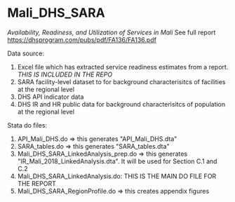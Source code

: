 # Mali_DHS_SARA
*Availability, Readiness, and Utilization of Services in Mali*
See full report https://dhsprogram.com/pubs/pdf/FA136/FA136.pdf

Data source: 
1. Excel file which has extracted service readiness estimates from a report. *THIS IS INCLUDED IN THE REPO*    
2. SARA facility-level dataset to for background characterisitcs of facilities at the regional level   
2. DHS API indicator data   
3. DHS IR and HR public data for background characterisitcs of population at the regional level   

Stata do files:  
1. API_Mali_DHS.do => this generates "API_Mali_DHS.dta"
2. SARA_tables.do => this generates "SARA_tables.dta"
3. Mali_DHS_SARA_LinkedAnalysis_prep.do => this generates "IR_Mali_2018_LinkedAnalysis.dta". It will be used for Section C.1 and C.2  
4. Mali_DHS_SARA_LinkedAnalysis.do: THIS IS THE MAIN DO FILE FOR THE REPORT
5. Mali_DHS_SARA_RegionProfile.do => this creates appendix figures 
